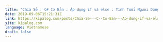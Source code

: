 ```yaml
---
title: "Chia Sẻ : C# Cơ Bản : Áp dụng if và else : Tính Tuổi Người Dùng | Kéo Búa Bao"
date: 2019-09-06T15:21:31Z
link: https://kipalog.com/posts/Chia-Se---C--Co-Ban---Ap-dung-if-va-else---Tinh-Tuoi-Nguoi-Dung---Keo-Bua-Bao?utm_medium=RSS&utm_source=news.12bit.vn
site: kipalog.com
language: Vietnamese
draft: false
---
```

